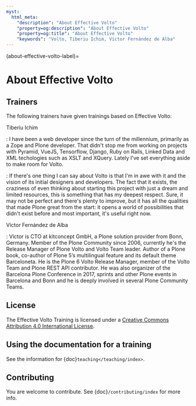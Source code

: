```yaml
---
myst:
  html_meta:
    "description": "About Effective Volto"
    "property=og:description": "About Effective Volto"
    "property=og:title": "About Effective Volto"
    "keywords": "Volto, Tiberiu Ichim, Víctor Fernández de Alba"
---
```


(about-effective-volto-label)=

# About Effective Volto

## Trainers

The following trainers have given trainings based on Effective Volto:

Tiberiu Ichim

: I have been a web developer since the turn of the millennium, primarily as a Zope and Plone developer. That didn't stop me from working on projects with Pyramid, VueJS, Tensorflow, Django, Ruby on Rails, Linked Data and XML techologies such as XSLT and XQuery. Lately I've set everything aside to make room for Volto.

: If there's one thing I can say about Volto is that I'm in awe with it and the vision of its initial designers and developers. The fact that it exists, the craziness of even thinking about starting this project with just a dream and limited resources, this is something that has my deepest respect. Sure, it may not be perfect and there's plenty to improve, but it has all the qualities that made Plone great from the start: it opens a world of possibilities that didn't exist before and most important, it's useful right now.

Víctor Fernández de Alba

: Víctor is CTO at kitconcept GmbH, a Plone solution provider from Bonn, Germany. Member of the Plone Community since 2006, currently he's the Release Manager of Plone Volto and Volto Team leader. Author of a Plone book, co-author of Plone 5’s multilingual feature and its default theme Barceloneta. He is the Plone 6 Volto Release Manager, member of the Volto Team and Plone REST API contributor. He was also organizer of the Barcelona Plone Conference in 2017, sprints and other Plone events in Barcelona and Bonn and he is deeply involved in several Plone Community Teams.

## License

The Effective Volto Training is licensed under a [Creative Commons Attribution 4.0 International License](https://creativecommons.org/licenses/by/4.0/).

## Using the documentation for a training

See the information for {doc}`teaching</teaching/index>`.

## Contributing

You are welcome to contribute. See {doc}`/contributing/index` for more info.
